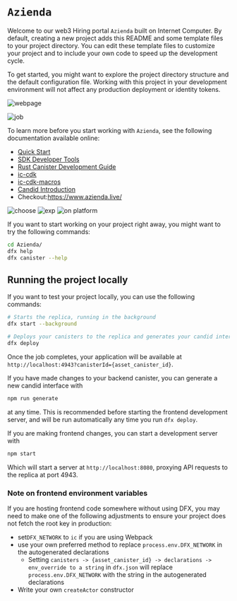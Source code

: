 # `Azienda`

Welcome to our web3 Hiring portal `Azienda` built on Internet Computer. By default, creating a new project adds this README and some template files to your project directory. You can edit these template files to customize your project and to include your own code to speed up the development cycle.

To get started, you might want to explore the project directory structure and the default configuration file. Working with this project in your development environment will not affect any production deployment or identity tokens.

![webpage](https://github.com/pawan-cpu/Azienda/assets/83719360/4cfc883b-e206-416a-90ab-00f5d87229a1)

![job ](https://github.com/pawan-cpu/Azienda/assets/83719360/59b2152d-4828-4498-a878-c1f4f8aaef0f)

To learn more before you start working with `Azienda`, see the following documentation available online:

- [Quick Start](https://internetcomputer.org/docs/current/developer-docs/setup/deploy-locally)
- [SDK Developer Tools](https://internetcomputer.org/docs/current/developer-docs/setup/install)
- [Rust Canister Development Guide](https://internetcomputer.org/docs/current/developer-docs/backend/rust/)
- [ic-cdk](https://docs.rs/ic-cdk)
- [ic-cdk-macros](https://docs.rs/ic-cdk-macros)
- [Candid Introduction](https://internetcomputer.org/docs/current/developer-docs/backend/candid/)
- Checkout:https://www.azienda.live/



![choose](https://github.com/pawan-cpu/Azienda/assets/83719360/a7bafe36-e5e8-4cb1-849f-6ab4e0ba1faf)
![exp](https://github.com/pawan-cpu/Azienda/assets/83719360/e2d904ca-5a16-467d-9f13-eb68de0bbdab)
![on platform](https://github.com/pawan-cpu/Azienda/assets/83719360/a359e584-c3c3-4cae-b74b-eb2ab94b28e1)

If you want to start working on your project right away, you might want to try the following commands:

```bash
cd Azienda/
dfx help
dfx canister --help
```

## Running the project locally

If you want to test your project locally, you can use the following commands:

```bash
# Starts the replica, running in the background
dfx start --background

# Deploys your canisters to the replica and generates your candid interface
dfx deploy
```

Once the job completes, your application will be available at `http://localhost:4943?canisterId={asset_canister_id}`.

If you have made changes to your backend canister, you can generate a new candid interface with

```bash
npm run generate
```

at any time. This is recommended before starting the frontend development server, and will be run automatically any time you run `dfx deploy`.

If you are making frontend changes, you can start a development server with

```bash
npm start
```

Which will start a server at `http://localhost:8080`, proxying API requests to the replica at port 4943.

### Note on frontend environment variables

If you are hosting frontend code somewhere without using DFX, you may need to make one of the following adjustments to ensure your project does not fetch the root key in production:

- set`DFX_NETWORK` to `ic` if you are using Webpack
- use your own preferred method to replace `process.env.DFX_NETWORK` in the autogenerated declarations
  - Setting `canisters -> {asset_canister_id} -> declarations -> env_override to a string` in `dfx.json` will replace `process.env.DFX_NETWORK` with the string in the autogenerated declarations
- Write your own `createActor` constructor
